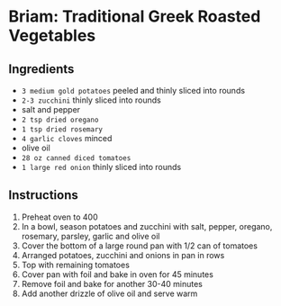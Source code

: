# Briam: Traditional Greek Roasted Vegetables

## Ingredients

- `3 medium gold potatoes` peeled and thinly sliced into rounds
- `2-3 zucchini` thinly sliced into rounds
- salt and pepper
- `2 tsp dried oregano`
- `1 tsp dried rosemary`
- `4 garlic cloves` minced
- olive oil
- `28 oz canned diced tomatoes`
- `1 large red onion` thinly sliced into rounds

## Instructions

1. Preheat oven to 400
1. In a bowl, season potatoes and zucchini with salt, pepper, oregano, rosemary, parsley, garlic and olive oil
1. Cover the bottom of a large round pan with 1/2 can of tomatoes
1. Arranged potatoes, zucchini and onions in pan in rows
1. Top with remaining tomatoes
1. Cover pan with foil and bake in oven for 45 minutes
1. Remove foil and bake for another 30-40 minutes
1. Add another drizzle of olive oil and serve warm
